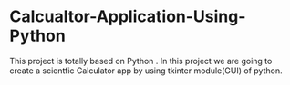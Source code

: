 # Calcualtor-Application-Using-Python

This project is totally based on Python . In this project we are going to create a scientfic Calculator app by using tkinter module(GUI) of python.
